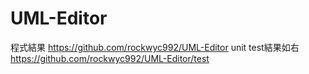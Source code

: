 # UML-Editor

程式結果 https://github.com/rockwyc992/UML-Editor
unit test結果如右 https://github.com/rockwyc992/UML-Editor/test

